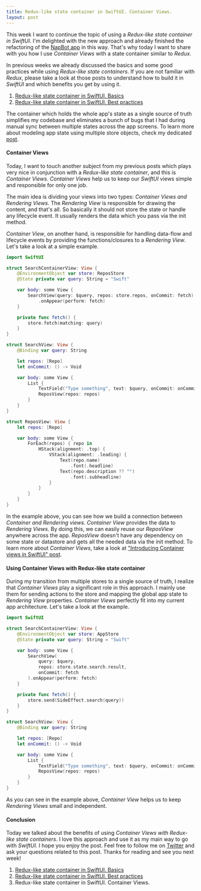 ```yaml
---
title: Redux-like state container in SwiftUI. Container Views.
layout: post
---
```


This week I want to continue the topic of using a *Redux-like state container in SwiftUI*. I'm delighted with the new approach and already finished the refactoring of the [NapBot app](https://napbotapp.com/) in this way. That's why today I want to share with you how I use *Container Views* with a state container similar to *Redux*.

In previous weeks we already discussed the basics and some good practices while using *Redux-like state containers*. If you are not familiar with *Redux*, please take a look at those posts to understand how to build it in *SwiftUI* and which benefits you get by using it.

1. [Redux-like state container in SwiftUI. Basics](/2019/09/18/redux-like-state-container-in-swiftui/)
2. [Redux-like state container in SwiftUI. Best practices](/2019/09/25/redux-like-state-container-in-swiftui-part2/)

The container which holds the whole app's state as a single source of truth simplifies my codebase and eliminates a bunch of bugs that I had during manual sync between multiple states across the app screens. To learn more about modeling app state using multiple store objects, check my dedicated [post](/2019/09/04/modeling-app-state-using-store-objects-in-swiftui/).

#### Container Views
Today, I want to touch another subject from my previous posts which plays very nice in conjunction with a *Redux-like state container*, and this is *Container Views*. *Container Views* help us to keep our *SwiftUI* views simple and responsible for only one job.

The main idea is dividing your views into two types: *Container Views and Rendering Views*. The *Rendering View* is responsible for drawing the content, and that's all. So basically it should not store the state or handle any lifecycle event. It usually renders the data which you pass via the init method.

*Container View*, on another hand, is responsible for handling data-flow and lifecycle events by providing the functions/closures to a *Rendering View*. Let's take a look at a simple example.

```swift
import SwiftUI

struct SearchContainerView: View {
    @EnvironmentObject var store: ReposStore
    @State private var query: String = "Swift"

    var body: some View {
        SearchView(query: $query, repos: store.repos, onCommit: fetch)
            .onAppear(perform: fetch)
    }

    private func fetch() {
        store.fetch(matching: query)
    }
}

struct SearchView: View {
    @Binding var query: String

    let repos: [Repo]
    let onCommit: () -> Void

    var body: some View {
        List {
            TextField("Type something", text: $query, onCommit: onCommit)
            ReposView(repos: repos)
        }
    }
}

struct ReposView: View {
    let repos: [Repo]

    var body: some View {
        ForEach(repos) { repo in
            HStack(alignment: .top) {
                VStack(alignment: .leading) {
                    Text(repo.name)
                        .font(.headline)
                    Text(repo.description ?? "")
                        .font(.subheadline)
                }
            }
        }
    }
}
```

In the example above, you can see how we build a connection between *Container and Rendering views*. *Container View* provides the data to *Rendering Views*. By doing this, we can easily reuse our *ReposView* anywhere across the app. *ReposView* doesn't have any dependency on some state or datastore and gets all the needed data via the init method. To learn more about *Container Views*, take a look at ["Introducing Container views in SwiftUI" post](/2019/07/31/introducing-container-views-in-swiftui/).

#### Using Container Views with Redux-like state container
During my transition from multiple stores to a single source of truth, I realize that *Container Views* play a significant role in this approach. I mainly use them for sending actions to the store and mapping the global app state to *Rendering View* properties. *Container Views* perfectly fit into my current app architecture. Let's take a look at the example.

```swift
import SwiftUI

struct SearchContainerView: View {
    @EnvironmentObject var store: AppStore
    @State private var query: String = "Swift"

    var body: some View {
        SearchView(
            query: $query,
            repos: store.state.search.result,
            onCommit: fetch
        ).onAppear(perform: fetch)
    }

    private func fetch() {
        store.send(SideEffect.search(query))
    }
}

struct SearchView: View {
    @Binding var query: String

    let repos: [Repo]
    let onCommit: () -> Void

    var body: some View {
        List {
            TextField("Type something", text: $query, onCommit: onCommit)
            ReposView(repos: repos)
        }
    }
}
```

As you can see in the example above, *Container View* helps us to keep *Rendering Views* small and independent.

#### Conclusion
Today we talked about the benefits of using *Container Views with Redux-like state containers*. I love this approach and use it as my main way to go with *SwiftUI*. I hope you enjoy the post. Feel free to follow me on [Twitter](https://twitter.com/mecid) and ask your questions related to this post. Thanks for reading and see you next week! 

1. [Redux-like state container in SwiftUI. Basics](/2019/09/18/redux-like-state-container-in-swiftui/)
2. [Redux-like state container in SwiftUI. Best practices](/2019/09/25/redux-like-state-container-in-swiftui-part2/)
3. Redux-like state container in SwiftUI. Container Views.